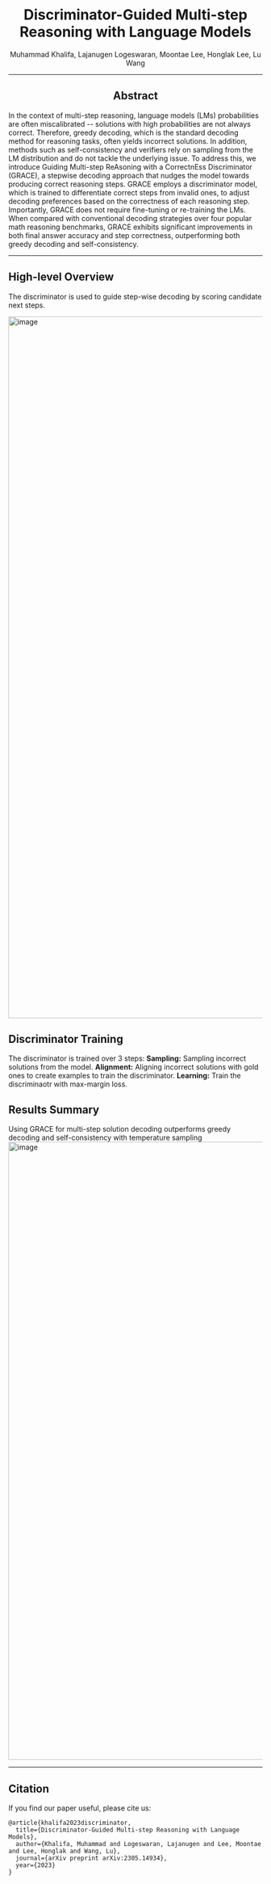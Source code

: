 <h1 align="center"> Discriminator-Guided Multi-step Reasoning with Language Models </h1>
<p align="center">Muhammad Khalifa, Lajanugen Logeswaran, Moontae Lee, Honglak Lee, Lu Wang </p>

---

<h2 align="center"> Abstract </h2>

In the context of multi-step reasoning, language models (LMs) probabilities are often miscalibrated -- solutions with high probabilities are not always correct. Therefore, greedy decoding, which is the standard decoding method for reasoning tasks, often yields incorrect solutions. In addition, methods such as self-consistency and verifiers rely on sampling from the LM distribution and do not tackle the underlying issue. To address this, we introduce Guiding Multi-step ReAsoning with a CorrectnEss Discriminator (GRACE), a stepwise decoding approach that nudges the model towards producing correct reasoning steps. GRACE employs a discriminator model, which is trained to differentiate correct steps from invalid ones, to adjust decoding preferences based on the correctness of each reasoning step. Importantly, GRACE does not require fine-tuning or re-training the LMs. When compared with conventional decoding strategies over four popular math reasoning benchmarks, GRACE exhibits significant improvements in both final answer accuracy and step correctness, outperforming both greedy decoding and self-consistency.

---


## High-level Overview
The discriminator is used to guide step-wise decoding by scoring candidate next steps. 

<img width="1391" alt="image" src="https://github.com/mukhal/mukhal.github.io/assets/5109053/2e4c88a8-0726-4187-9a55-76e8a6900c4d">

## Discriminator Training
The discriminator is trained over 3 steps:
**Sampling:** Sampling incorrect solutions from the model.
**Alignment:** Aligning incorrect solutions with gold ones to create examples to train the discriminator.
**Learning:** Train the discriminaotr with max-margin loss. 


## Results Summary
Using GRACE for multi-step solution decoding outperforms greedy decoding and self-consistency with temperature sampling 
<img width="1225" alt="image" src="https://github.com/mukhal/mukhal.github.io/assets/5109053/9a369510-3a9b-40e9-965e-f8ff36dc5fa6">



---


## Citation

If you find our paper useful, please cite us:
```
@article{khalifa2023discriminator,
  title={Discriminator-Guided Multi-step Reasoning with Language Models},
  author={Khalifa, Muhammad and Logeswaran, Lajanugen and Lee, Moontae and Lee, Honglak and Wang, Lu},
  journal={arXiv preprint arXiv:2305.14934},
  year={2023}
}
```

